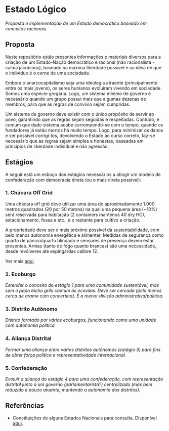 # Estado Lógico

*Proposta e implementação de um Estado democrático baseado em conceitos racionais.*


## Proposta

Neste repositório estão presentes informações e materiais diversos para a criação de um Estado-Nação democrático e racional (não racionalista - calma jacobinos), baseado na máxima liberdade possível e na idéia de que o indivíduo é o cerne de uma sociedade.

Embora o anarcocapitalismo seja uma ideologia atraente (principalmente entre os mais jovens), os seres humanos evoluíram vivendo em sociedade. Somos uma espécie gregária. Logo, um sistema mínimo de governo é necessário quando um grupo possui mais que algumas dezenas de membros, para que as regras de convívio sejam cumpridas.

Um sistema de governo deve existir com o único propósito de servir ao povo, garantindo que as regras sejam seguidas e respeitadas. Contudo, é comum que dado sistema acabe corrompendo-se com o tempo, quando os fundadores já estão mortos há muito tempo. Logo, para minimizar os danos e ser possível corrigí-los, devolvendo o Estado ao curso correto, faz-se necessário que as regras sejam simples e honestas, baseadas em princípios de liberdade individual e não agressão.


## Estágios

A seguir está um esboço dos estágios necessários a atingir um modelo de confederação com democracia direta (ou o mais direta possível):


### 1. Chácara Off Grid

Uma chácara off grid deve utilizar uma área de aproximadamente 1.000 metros quadrados (20 por 50 metros) na qual uma pequena área (\~10%) será reservada para habitação (2 containers marítimos 40 dry HC), estacionamento, fossa e etc., e o restante para cultivo e criação.

A propriedade deve ser o mais próximo possível da sustentabilidade, com pelo menos autonomia energética e alimentar. Medidas de segurança como quarto de pânico/quarto blindado e sensores de presença devem estar presentes. Armas (tanto de fogo quanto brancas) são uma necessidade, desde revólveres até espingardas calibre 12.

Ver mais [aqui](https://github.com/Estado-Logico/chacara-offgrid).


### 2. Ecoburgo

*Estender o conceito do estágio 1 para uma comunidade sustentável, mas sem o papo bicho grilo comum às ecovilas. Deve ser cercada (pelo menos cerca de arame com concertina). É a menor divisão administrativa/política.*


### 3. Distrito Autônomo

*Distrito formado por vários ecoburgos, funcionando como uma unidade com autonomia política.*


### 4. Aliança Distrital

*Formar uma aliança entre vários distritos autônomos (estágio 3) para fins de obter força política e representatividade internacional.*


### 5. Confederação

*Evoluir a aliança do estágio 4 para uma confederação, com representação distrital junto a um governo (parlamentarista?) centralizado (mas bem reduzido e pouco atuante, mantendo a autonomia dos distritos).*


## Referências

- Constituições de alguns Estados Nacionais para consulta. Disponível [aqui](constituicoes/).